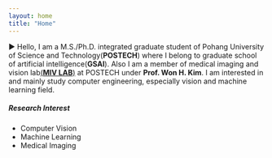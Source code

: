 ```yaml
---
layout: home
title: "Home"
---
```


▶︎ Hello, I am a M.S./Ph.D. integrated graduate student of Pohang University of Science and Technology(**POSTECH**) where I belong to graduate school of artificial intelligence(**GSAI**). Also I am a member of medical imaging and vision lab[(**MIV LAB**)](http://miv.postech.ac.kr) at POSTECH under **Prof. Won H. Kim**. I am interested in and mainly study computer engineering, especially vision and machine learning field. 
<br/>

##### **Research Interest**
- Computer Vision
- Machine Learning
- Medical Imaging